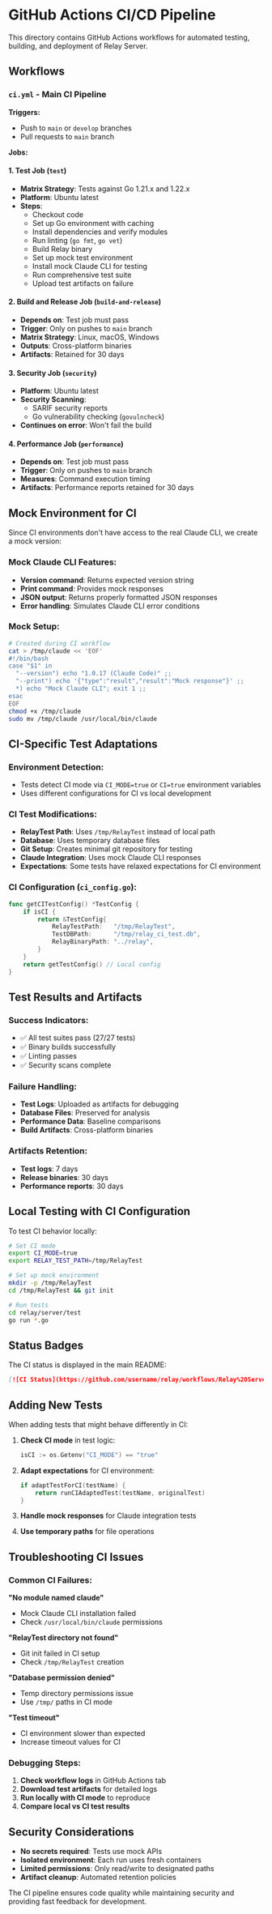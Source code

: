 # GitHub Actions CI/CD Pipeline

This directory contains GitHub Actions workflows for automated testing, building, and deployment of Relay Server.

## Workflows

### `ci.yml` - Main CI Pipeline

**Triggers:**
- Push to `main` or `develop` branches
- Pull requests to `main` branch

**Jobs:**

#### 1. **Test Job** (`test`)
- **Matrix Strategy**: Tests against Go 1.21.x and 1.22.x
- **Platform**: Ubuntu latest
- **Steps**:
  - Checkout code
  - Set up Go environment with caching
  - Install dependencies and verify modules
  - Run linting (`go fmt`, `go vet`)
  - Build Relay binary
  - Set up mock test environment
  - Install mock Claude CLI for testing
  - Run comprehensive test suite
  - Upload test artifacts on failure

#### 2. **Build and Release Job** (`build-and-release`)
- **Depends on**: Test job must pass
- **Trigger**: Only on pushes to `main` branch
- **Matrix Strategy**: Linux, macOS, Windows
- **Outputs**: Cross-platform binaries
- **Artifacts**: Retained for 30 days

#### 3. **Security Job** (`security`)
- **Platform**: Ubuntu latest
- **Security Scanning**: 
  - SARIF security reports
  - Go vulnerability checking (`govulncheck`)
- **Continues on error**: Won't fail the build

#### 4. **Performance Job** (`performance`)
- **Depends on**: Test job must pass
- **Trigger**: Only on pushes to `main` branch
- **Measures**: Command execution timing
- **Artifacts**: Performance reports retained for 30 days

## Mock Environment for CI

Since CI environments don't have access to the real Claude CLI, we create a mock version:

### Mock Claude CLI Features:
- **Version command**: Returns expected version string
- **Print command**: Provides mock responses
- **JSON output**: Returns properly formatted JSON responses
- **Error handling**: Simulates Claude CLI error conditions

### Mock Setup:
```bash
# Created during CI workflow
cat > /tmp/claude << 'EOF'
#!/bin/bash
case "$1" in
  "--version") echo "1.0.17 (Claude Code)" ;;
  "--print") echo '{"type":"result","result":"Mock response"}' ;;
  *) echo "Mock Claude CLI"; exit 1 ;;
esac
EOF
chmod +x /tmp/claude
sudo mv /tmp/claude /usr/local/bin/claude
```

## CI-Specific Test Adaptations

### Environment Detection:
- Tests detect CI mode via `CI_MODE=true` or `CI=true` environment variables
- Uses different configurations for CI vs local development

### CI Test Modifications:
- **RelayTest Path**: Uses `/tmp/RelayTest` instead of local path
- **Database**: Uses temporary database files
- **Git Setup**: Creates minimal git repository for testing
- **Claude Integration**: Uses mock Claude CLI responses
- **Expectations**: Some tests have relaxed expectations for CI environment

### CI Configuration (`ci_config.go`):
```go
func getCITestConfig() *TestConfig {
    if isCI {
        return &TestConfig{
            RelayTestPath:   "/tmp/RelayTest",
            TestDBPath:      "/tmp/relay_ci_test.db", 
            RelayBinaryPath: "../relay",
        }
    }
    return getTestConfig() // Local config
}
```

## Test Results and Artifacts

### Success Indicators:
- ✅ All test suites pass (27/27 tests)
- ✅ Binary builds successfully
- ✅ Linting passes
- ✅ Security scans complete

### Failure Handling:
- **Test Logs**: Uploaded as artifacts for debugging
- **Database Files**: Preserved for analysis
- **Performance Data**: Baseline comparisons
- **Build Artifacts**: Cross-platform binaries

### Artifacts Retention:
- **Test logs**: 7 days
- **Release binaries**: 30 days  
- **Performance reports**: 30 days

## Local Testing with CI Configuration

To test CI behavior locally:

```bash
# Set CI mode
export CI_MODE=true
export RELAY_TEST_PATH=/tmp/RelayTest

# Set up mock environment
mkdir -p /tmp/RelayTest
cd /tmp/RelayTest && git init

# Run tests
cd relay/server/test
go run *.go
```

## Status Badges

The CI status is displayed in the main README:

```markdown
[![CI Status](https://github.com/username/relay/workflows/Relay%20Server%20CI/badge.svg)](https://github.com/username/relay/actions)
```

## Adding New Tests

When adding tests that might behave differently in CI:

1. **Check CI mode** in test logic:
   ```go
   isCI := os.Getenv("CI_MODE") == "true"
   ```

2. **Adapt expectations** for CI environment:
   ```go
   if adaptTestForCI(testName) {
       return runCIAdaptedTest(testName, originalTest)
   }
   ```

3. **Handle mock responses** for Claude integration tests

4. **Use temporary paths** for file operations

## Troubleshooting CI Issues

### Common CI Failures:

**"No module named claude"**
- Mock Claude CLI installation failed
- Check `/usr/local/bin/claude` permissions

**"RelayTest directory not found"**
- Git init failed in CI setup
- Check `/tmp/RelayTest` creation

**"Database permission denied"**
- Temp directory permissions issue
- Use `/tmp/` paths in CI mode

**"Test timeout"**
- CI environment slower than expected
- Increase timeout values for CI

### Debugging Steps:

1. **Check workflow logs** in GitHub Actions tab
2. **Download test artifacts** for detailed logs
3. **Run locally with CI mode** to reproduce
4. **Compare local vs CI test results**

## Security Considerations

- **No secrets required**: Tests use mock APIs
- **Isolated environment**: Each run uses fresh containers
- **Limited permissions**: Only read/write to designated paths
- **Artifact cleanup**: Automated retention policies

The CI pipeline ensures code quality while maintaining security and providing fast feedback for development.